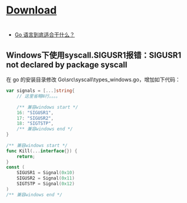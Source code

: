 
# [Download](https://golang.google.cn/dl/)

# 

- [Go 语言到底适合干什么？](https://www.zhihu.com/question/296426314)

## Windows下使用syscall.SIGUSR1报错：SIGUSR1 not declared by package syscall
在 go 的安装目录修改 Go\src\syscall\types_windows.go，增加如下代码：
```go
var signals = [...]string{
    // 这里省略N行。。。。
 
    /** 兼容windows start */
    16: "SIGUSR1",
    17: "SIGUSR2",
    18: "SIGTSTP",
    /** 兼容windows end */
}
 
/** 兼容windows start */
func Kill(...interface{}) {
    return;
}
const (
    SIGUSR1 = Signal(0x10)
    SIGUSR2 = Signal(0x11)
    SIGTSTP = Signal(0x12)
)
/** 兼容windows end */
```